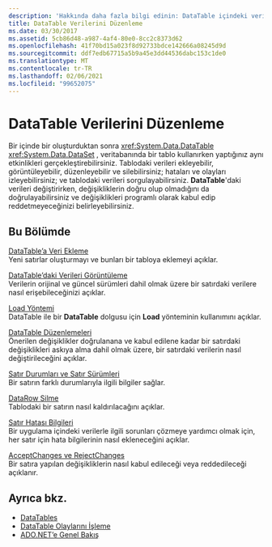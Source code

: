 ```yaml
---
description: 'Hakkında daha fazla bilgi edinin: DataTable içindeki verileri düzenleme'
title: DataTable Verilerini Düzenleme
ms.date: 03/30/2017
ms.assetid: 5cb86d48-a987-4af4-80e0-8cc2c8373d62
ms.openlocfilehash: 41f70bd15a023f8d92733bdce142666a08245d9d
ms.sourcegitcommit: ddf7edb67715a5b9a45e3dd44536dabc153c1de0
ms.translationtype: MT
ms.contentlocale: tr-TR
ms.lasthandoff: 02/06/2021
ms.locfileid: "99652075"
---
```

# <a name="manipulating-data-in-a-datatable"></a>DataTable Verilerini Düzenleme

Bir içinde bir oluşturduktan sonra <xref:System.Data.DataTable> <xref:System.Data.DataSet> , veritabanında bir tablo kullanırken yaptığınız aynı etkinlikleri gerçekleştirebilirsiniz. Tablodaki verileri ekleyebilir, görüntüleyebilir, düzenleyebilir ve silebilirsiniz; hataları ve olayları izleyebilirsiniz; ve tablodaki verileri sorgulayabilirsiniz. **DataTable**'daki verileri değiştirirken, değişikliklerin doğru olup olmadığını da doğrulayabilirsiniz ve değişiklikleri programlı olarak kabul edip reddetmeyeceğinizi belirleyebilirsiniz.  
  
## <a name="in-this-section"></a>Bu Bölümde  

 [DataTable’a Veri Ekleme](adding-data-to-a-datatable.md)  
 Yeni satırlar oluşturmayı ve bunları bir tabloya eklemeyi açıklar.  
  
 [DataTable’daki Verileri Görüntüleme](viewing-data-in-a-datatable.md)  
 Verilerin orijinal ve güncel sürümleri dahil olmak üzere bir satırdaki verilere nasıl erişebileceğinizi açıklar.  
  
 [Load Yöntemi](the-load-method.md)  
 DataTable ile bir **DataTable** dolgusu için **Load** yönteminin kullanımını açıklar.  
  
 [DataTable Düzenlemeleri](datatable-edits.md)  
 Önerilen değişiklikler doğrulanana ve kabul edilene kadar bir satırdaki değişiklikleri askıya alma dahil olmak üzere, bir satırdaki verilerin nasıl değiştirileceğini açıklar.  
  
 [Satır Durumları ve Satır Sürümleri](row-states-and-row-versions.md)  
 Bir satırın farklı durumlarıyla ilgili bilgiler sağlar.  
  
 [DataRow Silme](datarow-deletion.md)  
 Tablodaki bir satırın nasıl kaldırılacağını açıklar.  
  
 [Satır Hatası Bilgileri](row-error-information.md)  
 Bir uygulama içindeki verilerle ilgili sorunları çözmeye yardımcı olmak için, her satır için hata bilgilerinin nasıl ekleneceğini açıklar.  
  
 [AcceptChanges ve RejectChanges](acceptchanges-and-rejectchanges.md)  
 Bir satıra yapılan değişikliklerin nasıl kabul edileceği veya reddedileceği açıklanır.  
  
## <a name="see-also"></a>Ayrıca bkz.

- [DataTables](datatables.md)
- [DataTable Olaylarını İşleme](handling-datatable-events.md)
- [ADO.NET’e Genel Bakış](../ado-net-overview.md)
